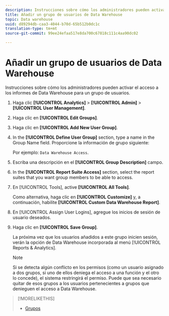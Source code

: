 ```yaml
---
description: Instrucciones sobre cómo los administradores pueden activar el acceso a los informes de Data Warehouse para un grupo de usuarios.
title: Añadir un grupo de usuarios de Data Warehouse
topic: Data warehouse
uuid: d89294db-caa3-4044-b70d-65b512b0dc1c
translation-type: tm+mt
source-git-commit: 99ee24efaa517e8da700c67818c111c4aa90dc02

---
```



# Añadir un grupo de usuarios de Data Warehouse

Instrucciones sobre cómo los administradores pueden activar el acceso a los informes de Data Warehouse para un grupo de usuarios.

1. Haga clic **[!UICONTROL Analytics]** > **[!UICONTROL Admin]** > **[!UICONTROL User Management]**.
1. Haga clic en **[!UICONTROL Edit Groups]**.
1. Haga clic en **[!UICONTROL Add New User Group]**.
1. In the **[!UICONTROL Define User Group]** section, type a name in the Group Name field. Proporcione la información de grupo siguiente:

   Por ejemplo: `Data Warehouse Access`.
1. Escriba una descripción en el **[!UICONTROL Group Description]** campo.
1. In the **[!UICONTROL Report Suite Access]** section, select the report suites that you want group members to be able to access.
1. En [!UICONTROL Tools], active **[!UICONTROL All Tools]**.

   Como alternativa, haga clic en **[!UICONTROL Customize]** y, a continuación, habilite **[!UICONTROL Custom Data Warehouse Report]**.

1. En [!UICONTROL Assign User Logins], agregue los inicios de sesión de usuario deseados.
1. Haga clic en **[!UICONTROL Save Group]**.

   La próxima vez que los usuarios añadidos a este grupo inicien sesión, verán la opción de Data Warehouse incorporada al menú [!UICONTROL Reports & Analytics].

   >[!NOTE]
   >
   >Si se detecta algún conflicto en los permisos (como un usuario asignado a dos grupos, si uno de ellos deniega el acceso a una función y el otro lo concede), el sistema restringirá el permiso. Puede que sea necesario quitar de esos grupos a los usuarios pertenecientes a grupos que denieguen el acceso a Data Warehouse.

>[!MORELIKETHIS]
>
>* [Grupos](/help/admin/user-management2/c-user-groups/groups.md)

